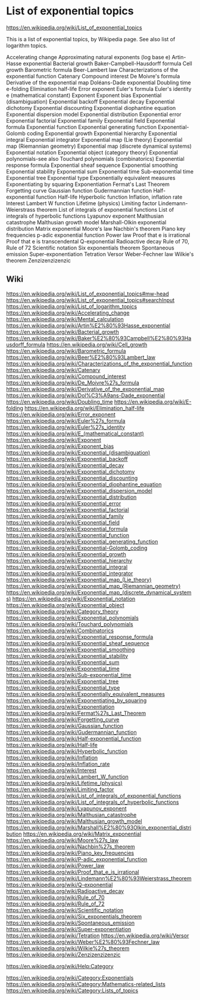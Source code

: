 # List of exponential topics

https://en.wikipedia.org/wiki/List_of_exponential_topics

This is a list of exponential topics, by Wikipedia page. See also list of logarithm topics.

Accelerating change
Approximating natural exponents (log base e)
Artin-Hasse exponential
Bacterial growth
Baker-Campbell-Hausdorff formula
Cell growth
Barometric formula
Beer-Lambert law
Characterizations of the exponential function
Catenary
Compound interest
De Moivre's formula
Derivative of the exponential map
Doléans-Dade exponential
Doubling time
e-folding
Elimination half-life
Error exponent
Euler's formula
Euler's identity
e (mathematical constant)
Exponent
Exponent bias
Exponential (disambiguation)
Exponential backoff
Exponential decay
Exponential dichotomy
Exponential discounting
Exponential diophantine equation
Exponential dispersion model
Exponential distribution
Exponential error
Exponential factorial
Exponential family
Exponential field
Exponential formula
Exponential function
Exponential generating function
Exponential-Golomb coding
Exponential growth
Exponential hierarchy
Exponential integral
Exponential integrator
Exponential map (Lie theory)
Exponential map (Riemannian geometry)
Exponential map (discrete dynamical systems)
Exponential notation
Exponential object (category theory)
Exponential polynomials-see also Touchard polynomials (combinatorics)
Exponential response formula
Exponential sheaf sequence
Exponential smoothing
Exponential stability
Exponential sum
Exponential time
Sub-exponential time
Exponential tree
Exponential type
Exponentially equivalent measures
Exponentiating by squaring
Exponentiation
Fermat's Last Theorem
Forgetting curve
Gaussian function
Gudermannian function
Half-exponential function
Half-life
Hyperbolic function
Inflation, inflation rate
Interest
Lambert W function
Lifetime (physics)
Limiting factor
Lindemann-Weierstrass theorem
List of integrals of exponential functions
List of integrals of hyperbolic functions
Lyapunov exponent
Malthusian catastrophe
Malthusian growth model
Marshall-Olkin exponential distribution
Matrix exponential
Moore's law
Nachbin's theorem
Piano key frequencies
p-adic exponential function
Power law
Proof that e is irrational
Proof that e is transcendental
Q-exponential
Radioactive decay
Rule of 70, Rule of 72
Scientific notation
Six exponentials theorem
Spontaneous emission
Super-exponentiation
Tetration
Versor
Weber-Fechner law
Wilkie's theorem
Zenzizenzizenzic



## Wiki

https://en.wikipedia.org/wiki/List_of_exponential_topics#mw-head
https://en.wikipedia.org/wiki/List_of_exponential_topics#searchInput
https://en.wikipedia.org/wiki/List_of_logarithm_topics
https://en.wikipedia.org/wiki/Accelerating_change
https://en.wikipedia.org/wiki/Mental_calculation
https://en.wikipedia.org/wiki/Artin%E2%80%93Hasse_exponential
https://en.wikipedia.org/wiki/Bacterial_growth
https://en.wikipedia.org/wiki/Baker%E2%80%93Campbell%E2%80%93Hausdorff_formula
https://en.wikipedia.org/wiki/Cell_growth
https://en.wikipedia.org/wiki/Barometric_formula
https://en.wikipedia.org/wiki/Beer%E2%80%93Lambert_law
https://en.wikipedia.org/wiki/Characterizations_of_the_exponential_function
https://en.wikipedia.org/wiki/Catenary
https://en.wikipedia.org/wiki/Compound_interest
https://en.wikipedia.org/wiki/De_Moivre%27s_formula
https://en.wikipedia.org/wiki/Derivative_of_the_exponential_map
https://en.wikipedia.org/wiki/Dol%C3%A9ans-Dade_exponential
https://en.wikipedia.org/wiki/Doubling_time
https://en.wikipedia.org/wiki/E-folding
https://en.wikipedia.org/wiki/Elimination_half-life
https://en.wikipedia.org/wiki/Error_exponent
https://en.wikipedia.org/wiki/Euler%27s_formula
https://en.wikipedia.org/wiki/Euler%27s_identity
https://en.wikipedia.org/wiki/E_(mathematical_constant)
https://en.wikipedia.org/wiki/Exponent
https://en.wikipedia.org/wiki/Exponent_bias
https://en.wikipedia.org/wiki/Exponential_(disambiguation)
https://en.wikipedia.org/wiki/Exponential_backoff
https://en.wikipedia.org/wiki/Exponential_decay
https://en.wikipedia.org/wiki/Exponential_dichotomy
https://en.wikipedia.org/wiki/Exponential_discounting
https://en.wikipedia.org/wiki/Exponential_diophantine_equation
https://en.wikipedia.org/wiki/Exponential_dispersion_model
https://en.wikipedia.org/wiki/Exponential_distribution
https://en.wikipedia.org/wiki/Exponential_error
https://en.wikipedia.org/wiki/Exponential_factorial
https://en.wikipedia.org/wiki/Exponential_family
https://en.wikipedia.org/wiki/Exponential_field
https://en.wikipedia.org/wiki/Exponential_formula
https://en.wikipedia.org/wiki/Exponential_function
https://en.wikipedia.org/wiki/Exponential_generating_function
https://en.wikipedia.org/wiki/Exponential-Golomb_coding
https://en.wikipedia.org/wiki/Exponential_growth
https://en.wikipedia.org/wiki/Exponential_hierarchy
https://en.wikipedia.org/wiki/Exponential_integral
https://en.wikipedia.org/wiki/Exponential_integrator
https://en.wikipedia.org/wiki/Exponential_map_(Lie_theory)
https://en.wikipedia.org/wiki/Exponential_map_(Riemannian_geometry)
https://en.wikipedia.org/wiki/Exponential_map_(discrete_dynamical_systems)
https://en.wikipedia.org/wiki/Exponential_notation
https://en.wikipedia.org/wiki/Exponential_object
https://en.wikipedia.org/wiki/Category_theory
https://en.wikipedia.org/wiki/Exponential_polynomials
https://en.wikipedia.org/wiki/Touchard_polynomials
https://en.wikipedia.org/wiki/Combinatorics
https://en.wikipedia.org/wiki/Exponential_response_formula
https://en.wikipedia.org/wiki/Exponential_sheaf_sequence
https://en.wikipedia.org/wiki/Exponential_smoothing
https://en.wikipedia.org/wiki/Exponential_stability
https://en.wikipedia.org/wiki/Exponential_sum
https://en.wikipedia.org/wiki/Exponential_time
https://en.wikipedia.org/wiki/Sub-exponential_time
https://en.wikipedia.org/wiki/Exponential_tree
https://en.wikipedia.org/wiki/Exponential_type
https://en.wikipedia.org/wiki/Exponentially_equivalent_measures
https://en.wikipedia.org/wiki/Exponentiating_by_squaring
https://en.wikipedia.org/wiki/Exponentiation
https://en.wikipedia.org/wiki/Fermat%27s_Last_Theorem
https://en.wikipedia.org/wiki/Forgetting_curve
https://en.wikipedia.org/wiki/Gaussian_function
https://en.wikipedia.org/wiki/Gudermannian_function
https://en.wikipedia.org/wiki/Half-exponential_function
https://en.wikipedia.org/wiki/Half-life
https://en.wikipedia.org/wiki/Hyperbolic_function
https://en.wikipedia.org/wiki/Inflation
https://en.wikipedia.org/wiki/Inflation_rate
https://en.wikipedia.org/wiki/Interest
https://en.wikipedia.org/wiki/Lambert_W_function
https://en.wikipedia.org/wiki/Lifetime_(physics)
https://en.wikipedia.org/wiki/Limiting_factor
https://en.wikipedia.org/wiki/List_of_integrals_of_exponential_functions
https://en.wikipedia.org/wiki/List_of_integrals_of_hyperbolic_functions
https://en.wikipedia.org/wiki/Lyapunov_exponent
https://en.wikipedia.org/wiki/Malthusian_catastrophe
https://en.wikipedia.org/wiki/Malthusian_growth_model
https://en.wikipedia.org/wiki/Marshall%E2%80%93Olkin_exponential_distribution
https://en.wikipedia.org/wiki/Matrix_exponential
https://en.wikipedia.org/wiki/Moore%27s_law
https://en.wikipedia.org/wiki/Nachbin%27s_theorem
https://en.wikipedia.org/wiki/Piano_key_frequencies
https://en.wikipedia.org/wiki/P-adic_exponential_function
https://en.wikipedia.org/wiki/Power_law
https://en.wikipedia.org/wiki/Proof_that_e_is_irrational
https://en.wikipedia.org/wiki/Lindemann%E2%80%93Weierstrass_theorem
https://en.wikipedia.org/wiki/Q-exponential
https://en.wikipedia.org/wiki/Radioactive_decay
https://en.wikipedia.org/wiki/Rule_of_70
https://en.wikipedia.org/wiki/Rule_of_72
https://en.wikipedia.org/wiki/Scientific_notation
https://en.wikipedia.org/wiki/Six_exponentials_theorem
https://en.wikipedia.org/wiki/Spontaneous_emission
https://en.wikipedia.org/wiki/Super-exponentiation
https://en.wikipedia.org/wiki/Tetration
https://en.wikipedia.org/wiki/Versor
https://en.wikipedia.org/wiki/Weber%E2%80%93Fechner_law
https://en.wikipedia.org/wiki/Wilkie%27s_theorem
https://en.wikipedia.org/wiki/Zenzizenzizenzic


https://en.wikipedia.org/wiki/Help:Category

https://en.wikipedia.org/wiki/Category:Exponentials
https://en.wikipedia.org/wiki/Category:Mathematics-related_lists
https://en.wikipedia.org/wiki/Category:Lists_of_topics
